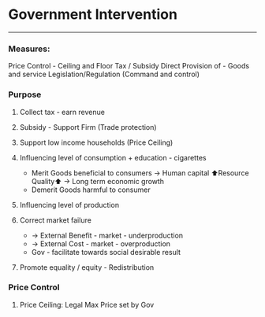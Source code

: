 # Government Intervention
---
### Measures:
Price Control - Ceiling and Floor
Tax / Subsidy
Direct Provision of - Goods and service
Legislation/Regulation (Command and control)

### Purpose
1. Collect tax - earn revenue
2. Subsidy - Support Firm (Trade protection)
3. Support low income households (Price Ceiling)
4. Influencing level of consumption + education - cigarettes
	- Merit Goods beneficial to consumers -> Human capital ⬆Resource Quality⬆ -> Long term economic growth
	- Demerit Goods harmful to consumer
5. Influencing level of production
6. Correct market failure
	- -> External Benefit - market - underproduction
	- -> External Cost - market - overproduction
	- Gov - facilitate towards social desirable result

7. Promote equality / equity - Redistribution


### Price Control
1. Price Ceiling: Legal Max Price set by Gov